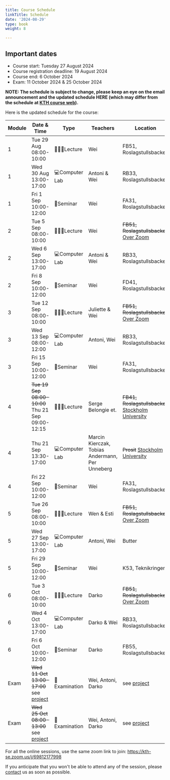 ```yaml
---
title: Course Schedule
linkTitle: Schedule
date: '2024-08-29'
type: book
weight: 8

---
```

## Important dates
 - Course start: Tuesday 27 August 2024
 - Course registration deadline: 19 August 2024
 - Course end: 6 October 2024
 - Exam: 11 October 2024 & 25 October 2024

**NOTE: The schedule is subject to change, please keep an eye on the email announcement and the updated schedule HERE (which may differ from the schedule at [KTH course web](https://www.kth.se/social/course/SK2538/calendar/)).**

Here is the updated schedule for the course:

| Module  | Date & Time        | Type                | Teachers                        | Location              | Note  |
|---------|--------------------|---------------------|---------------------------------|-----------------------|-------|
| 1       | Tue 29 Aug 08:00-10:00 | 🧑🏻‍🏫Lecture            | Wei                      | FB51, Roslagstullsbacken |  In person    |
| 1       | Wed 30 Aug 13:00-17:00 | 💻Computer Lab       | Antoni & Wei      | RB33, Roslagstullsbacken |  In person    |
| 1       | Fri 1 Sep 10:00-12:00  | 💬Seminar            | Wei                      | FA31, Roslagstullsbacken |  In person      |
| 2       | Tue 5 Sep 08:00-10:00  | 🧑🏻‍🏫Lecture            | Wei                      | ~~FB51, Roslagstullsbacken~~ [Over Zoom](https://kth-se.zoom.us/j/69812177998) |  Online     |
| 2       | Wed 6 Sep 13:00-17:00  | 💻Computer Lab       | Antoni & Wei     | RB33, Roslagstullsbacken | In person       |
| 2       | Fri 8 Sep 10:00-12:00  | 💬Seminar            | Wei                     | FD41, Roslagstullsbacken |  In person      |
| 3       | Tue 12 Sep 08:00-10:00 | 🧑🏻‍🏫Lecture            | Juliette & Wei                    | ~~FB51, Roslagstullsbacken~~ [Over Zoom](https://kth-se.zoom.us/j/69812177998) |   Online    |
| 3       | Wed 13 Sep 08:00-12:00 | 💻Computer Lab       | Antoni, Wei     | RB33, Roslagstullsbacken | In person       |
| 3       | Fri 15 Sep 10:00-12:00 | 💬Seminar            | Wei                 | FA31, Roslagstullsbacken |  In person      |
| 4       | ~~Tue 19 Sep 08:00-10:00~~ Thu 21 Sep 09:00-12:15 | 🧑🏻‍🏫Lecture            | Serge Belongie et.                     | ~~FB41, Roslagstullsbacken~~ [Stockholm University](https://www.google.com/maps?ll=59.366002,18.060119&z=10&t=m&hl=en&gl=US&mapclient=embed&q=Svante+Arrhenius+v%C3%A4g+20+104+05+Stockholm) |  In person; [registration required](https://www.scilifelab.se/event/computational-methods-in-evolution-and-biodiversity/)    |
| 4       | Thu 21 Sep 13:30-17:00 | 💻Computer Lab       | Marcin Kierczak, Tobias Andermann, Per Unneberg  | ~~Prosit~~ [Stockholm University](https://www.google.com/maps?ll=59.366002,18.060119&z=10&t=m&hl=en&gl=US&mapclient=embed&q=Svante+Arrhenius+v%C3%A4g+20+104+05+Stockholm)                 |  In person; [registration required](https://www.scilifelab.se/event/computational-methods-in-evolution-and-biodiversity/)      |
| 4       | Fri 22 Sep 10:00-12:00 | 💬Seminar            | Wei                     | FA31, Roslagstullsbacken |  In person      |
| 5       | Tue 26 Sep 08:00-10:00 | 🧑🏻‍🏫Lecture            | Wen & Esti                     | ~~FB51, Roslagstullsbacken~~ [Over Zoom](https://kth-se.zoom.us/j/69812177998)  |  Online  |
| 5       | Wed 27 Sep 13:00-17:00 | 💻Computer Lab       | Antoni, Wei     | Butter                 |  In person      |
| 5       | Fri 29 Sep 10:00-12:00 | 💬Seminar            | Wei                     | K53, Teknikringen       | In person       |
| 6       | Tue 3 Oct 08:00-10:00  | 🧑🏻‍🏫Lecture            | Darko                  | ~~FB51, Roslagstullsbacken~~ [Over Zoom](https://kth-se.zoom.us/j/69812177998)  |  Online  |
| 6       | Wed 4 Oct 13:00-17:00  | 💻Computer Lab       | Darko & Wei     | RB33, Roslagstullsbacken | In person       |
| 6       | Fri 6 Oct 10:00-12:00  | 💬Seminar            | Darko              | FB55, Roslagstullsbacken |  In person      |
| Exam    | ~~Wed 11 Oct 13:00-17:00~~ see [project](../../project) | 🎯Examination        | Wei, Antoni, Darko                  |    see [project](../../project)      |   |
| Exam    | ~~Wed 25 Oct 08:00-13:00~~ see [project](../../project) | 🎯Examination        | Wei, Antoni, Darko              |       see [project](../../project)          |   |

For all the online sessions, use the same zoom link to join: https://kth-se.zoom.us/j/69812177998

If you anticipate that you won't be able to attend any of the session, please [contact](/contact) us as soon as possible.

